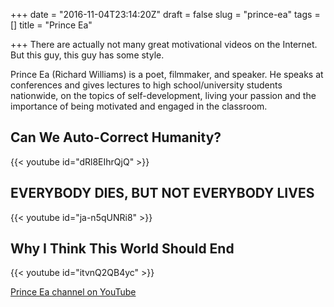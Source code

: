 +++
date = "2016-11-04T23:14:20Z"
draft = false
slug = "prince-ea"
tags = []
title = "Prince Ea"

+++
There are actually not many great motivational videos on the Internet. But this
guy, this guy has some style.

<!--more-->

Prince Ea (Richard Williams) is a poet, filmmaker, and speaker. He speaks at
conferences and gives lectures to high school/university students nationwide,
on the topics of self­-development, living your passion and the importance of
being motivated and engaged in the classroom.

## Can We Auto-Correct Humanity?

{{< youtube id="dRl8EIhrQjQ" >}}

## EVERYBODY DIES, BUT NOT EVERYBODY LIVES

{{< youtube id="ja-n5qUNRi8" >}}

## Why I Think This World Should End

{{< youtube id="itvnQ2QB4yc" >}}

[Prince Ea channel on YouTube](https://www.youtube.com/channel/UCDgUAAHgsV2fFZQm2fIWBnA)
